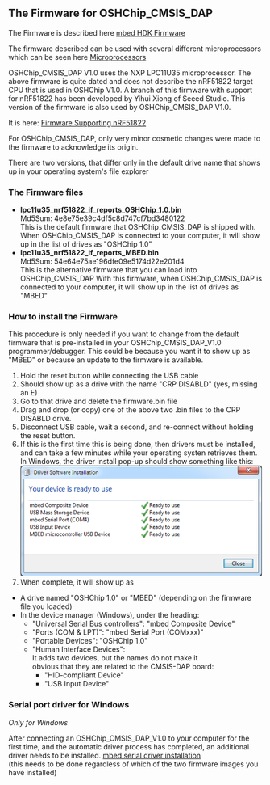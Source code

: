 ## The Firmware for OSHChip_CMSIS_DAP

The Firmware is described here <a href="https://developer.mbed.org/handbook/cmsis-dap-interface-firmware" target="_blank">mbed HDK Firmware</a>

The firmware described can be used with several different microprocessors
which can be seen here <a href="https://github.com/mbedmicro/CMSIS-DAP/tree/master/interface/mdk" target="_blank">Microprocessors</a>

OSHChip_CMSIS_DAP V1.0 uses the NXP LPC11U35 microprocessor.
The above firmware is quite dated and does not describe the nRF51822 target CPU
that is used in OSHChip V1.0. A branch of this firmware with support
for nRF51822 has been developed by Yihui Xiong of Seeed Studio.
This version of the firmware is also used by OSHChip_CMSIS_DAP V1.0.

It is here: <a href="https://github.com/xiongyihui/CMSIS-DAP" target="_blank">Firmware Supporting nRF51822</a>

For OSHChip_CMSIS_DAP, only very minor cosmetic changes were made to the firmware to acknowledge its origin.

There are two versions, that differ only in the default drive name that shows up in your operating system's file explorer

### The Firmware files

* **lpc11u35_nrf51822_if_reports_OSHChip_1.0.bin**  
  Md5Sum: 4e8e75e39c4df5c8d747cf7bd3480122   
  This is the default firmware that OSHChip_CMSIS_DAP is shipped with.
  When OSHChip_CMSIS_DAP is connected to your computer, it will show up
  in the list of drives as "OSHChip 1.0"
* **lpc11u35_nrf51822_if_reports_MBED.bin**  
  Md5Sum: 54e64e75ae196dfe09e5174d22e201d4  
  This is the alternative firmware that you can load into OSHChip_CMSIS_DAP
  With this firmware, when OSHChip_CMSIS_DAP is connected to your computer,
  it will show up in the list of drives as "MBED"

### How to install the Firmware

This procedure is only needed if you want to change from the default
firmware that is pre-installed in your OSHChip_CMSIS_DAP_V1.0 programmer/debugger.
This could be because you want it to show up as "MBED" or because an update
to the firmware is available.

1. Hold the reset button while connecting the USB cable
2. Should show up as a drive with the name "CRP DISABLD" (yes, missing an E)
3. Go to that drive and delete the firmware.bin file
4. Drag and drop (or copy) one of the above two .bin files to the CRP DISABLD drive.
5. Disconnect USB cable, wait a second, and re-connect without holding the reset button.
6. If this is the first time this is being done, then drivers must be installed, and
   can take a few minutes while your operating systen retrieves them. In Windows, the
   driver install pop-up should show something like this: ![](Windows_Driver_Installation.png)
7. When complete, it will show up as
  * A drive named "OSHChip 1.0" or "MBED" (depending on the firmware file you loaded)
  * In the device manager (Windows), under the heading:
    * "Universal Serial Bus controllers":  "mbed Composite Device"
    * "Ports (COM & LPT)":  "mbed Serial Port (COMxxx)"
    * "Portable Devices":   "OSHChip 1.0"
    * "Human Interface Devices":  
      It adds two devices, but the names do not make it  
      obvious that they are related to the CMSIS-DAP board:
      * "HID-compliant Device"
      * "USB Input Device"

### Serial port driver for Windows

*Only for Windows*

After connecting an OSHChip_CMSIS_DAP_V1.0 to your computer for the first time,
and the automatic driver process has completed, an additional driver needs to be
installed. [mbed serial driver installation](https://developer.mbed.org/handbook/Windows-serial-configuration)  
(this needs to be done regardless of which of the two firmware images you have installed)




